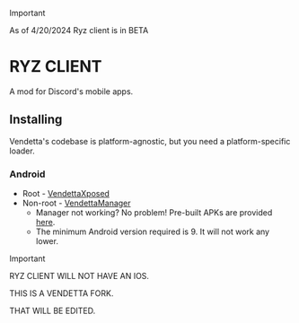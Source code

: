 > [!IMPORTANT]  
> As of 4/20/2024 Ryz client is in BETA

# RYZ CLIENT
A mod for Discord's mobile apps.

## Installing
Vendetta's codebase is platform-agnostic, but you need a platform-specific loader.

### Android
* Root - [VendettaXposed](https://github.com/vendetta-mod/VendettaXposed/releases/latest)
* Non-root - [VendettaManager](https://github.com/vendetta-mod/VendettaManager/releases/latest)
    - Manager not working? No problem! Pre-built APKs are provided [here](https://discord.k6.tf/).
    - The minimum Android version required is 9. It will not work any lower.


> [!IMPORTANT]
> RYZ CLIENT WILL NOT HAVE AN IOS.


THIS IS A VENDETTA FORK.

THAT WILL BE EDITED. 





